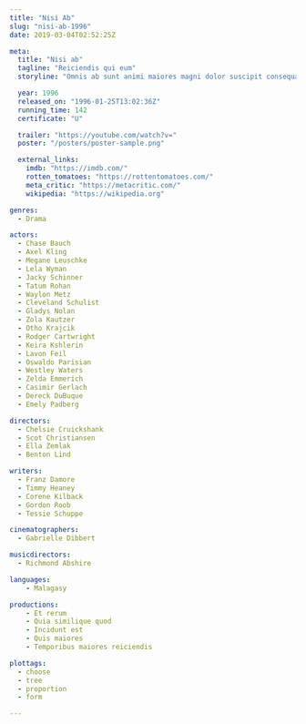 ```yaml
---
title: "Nisi Ab"
slug: "nisi-ab-1996"
date: 2019-03-04T02:52:25Z

meta:
  title: "Nisi ab"
  tagline: "Reiciendis qui eum"
  storyline: "Omnis ab sunt animi maiores magni dolor suscipit consequatur asperiores occaecati iure et sint et reiciendis numquam perspiciatis rem minus"

  year: 1996
  released_on: "1996-01-25T13:02:36Z"
  running_time: 142
  certificate: "U"

  trailer: "https://youtube.com/watch?v="
  poster: "/posters/poster-sample.png"

  external_links:
    imdb: "https://imdb.com/"
    rotten_tomatoes: "https://rottentomatoes.com/"
    meta_critic: "https://metacritic.com/"
    wikipedia: "https://wikipedia.org"

genres:
  - Drama

actors:
  - Chase Bauch
  - Axel Kling
  - Megane Leuschke
  - Lela Wyman
  - Jacky Schinner
  - Tatum Rohan
  - Waylon Metz
  - Cleveland Schulist
  - Gladys Nolan
  - Zola Kautzer
  - Otho Krajcik
  - Rodger Cartwright
  - Keira Kshlerin
  - Lavon Feil
  - Oswaldo Parisian
  - Westley Waters
  - Zelda Emmerich
  - Casimir Gerlach
  - Dereck DuBuque
  - Emely Padberg

directors:
  - Chelsie Cruickshank
  - Scot Christiansen
  - Ella Zemlak
  - Benton Lind

writers:
  - Franz Damore
  - Timmy Heaney
  - Corene Kilback
  - Gordon Roob
  - Tessie Schuppe

cinematographers:
  - Gabrielle Dibbert

musicdirectors:
  - Richmond Abshire

languages:
    - Malagasy

productions:
    - Et rerum
    - Quia similique quod
    - Incidunt est
    - Quis maiores
    - Temporibus maiores reiciendis

plottags:
  - choose
  - tree
  - proportion
  - form

---
```



